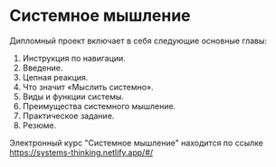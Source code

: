 # Системное мышление
Дипломный проект включает в себя следующие основные главы:
1.	Инструкция по навигации.
2.	Введение.
3.	Цепная реакция.
4.	Что значит «Мыслить системно».
5.	Виды и функции системы.
6.	Преимущества системного мышление.
7.	Практическое задание.
8.	Резюме.
   
Электронный курс "Системное мышление" находится по ссылке https://systems-thinking.netlify.app/#/
